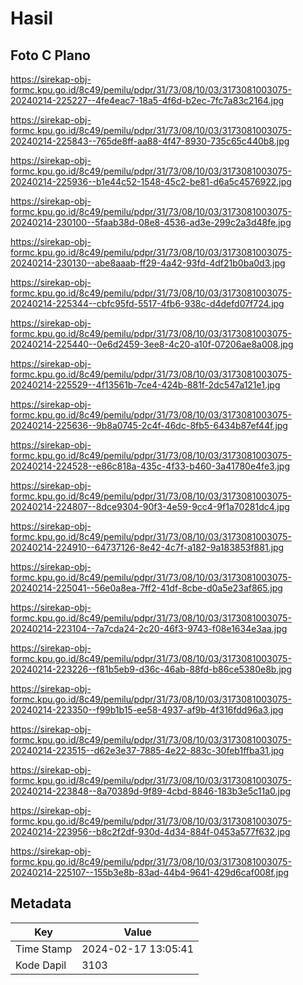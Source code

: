 # Hasil

## Foto C Plano

https://sirekap-obj-formc.kpu.go.id/8c49/pemilu/pdpr/31/73/08/10/03/3173081003075-20240214-225227--4fe4eac7-18a5-4f6d-b2ec-7fc7a83c2164.jpg

https://sirekap-obj-formc.kpu.go.id/8c49/pemilu/pdpr/31/73/08/10/03/3173081003075-20240214-225843--765de8ff-aa88-4f47-8930-735c65c440b8.jpg

https://sirekap-obj-formc.kpu.go.id/8c49/pemilu/pdpr/31/73/08/10/03/3173081003075-20240214-225936--b1e44c52-1548-45c2-be81-d6a5c4576922.jpg

https://sirekap-obj-formc.kpu.go.id/8c49/pemilu/pdpr/31/73/08/10/03/3173081003075-20240214-230100--5faab38d-08e8-4536-ad3e-299c2a3d48fe.jpg

https://sirekap-obj-formc.kpu.go.id/8c49/pemilu/pdpr/31/73/08/10/03/3173081003075-20240214-230130--abe8aaab-ff29-4a42-93fd-4df21b0ba0d3.jpg

https://sirekap-obj-formc.kpu.go.id/8c49/pemilu/pdpr/31/73/08/10/03/3173081003075-20240214-225344--cbfc95fd-5517-4fb6-938c-d4defd07f724.jpg

https://sirekap-obj-formc.kpu.go.id/8c49/pemilu/pdpr/31/73/08/10/03/3173081003075-20240214-225440--0e6d2459-3ee8-4c20-a10f-07206ae8a008.jpg

https://sirekap-obj-formc.kpu.go.id/8c49/pemilu/pdpr/31/73/08/10/03/3173081003075-20240214-225529--4f13561b-7ce4-424b-881f-2dc547a121e1.jpg

https://sirekap-obj-formc.kpu.go.id/8c49/pemilu/pdpr/31/73/08/10/03/3173081003075-20240214-225636--9b8a0745-2c4f-46dc-8fb5-6434b87ef44f.jpg

https://sirekap-obj-formc.kpu.go.id/8c49/pemilu/pdpr/31/73/08/10/03/3173081003075-20240214-224528--e86c818a-435c-4f33-b460-3a41780e4fe3.jpg

https://sirekap-obj-formc.kpu.go.id/8c49/pemilu/pdpr/31/73/08/10/03/3173081003075-20240214-224807--8dce9304-90f3-4e59-9cc4-9f1a70281dc4.jpg

https://sirekap-obj-formc.kpu.go.id/8c49/pemilu/pdpr/31/73/08/10/03/3173081003075-20240214-224910--64737126-8e42-4c7f-a182-9a183853f881.jpg

https://sirekap-obj-formc.kpu.go.id/8c49/pemilu/pdpr/31/73/08/10/03/3173081003075-20240214-225041--56e0a8ea-7ff2-41df-8cbe-d0a5e23af865.jpg

https://sirekap-obj-formc.kpu.go.id/8c49/pemilu/pdpr/31/73/08/10/03/3173081003075-20240214-223104--7a7cda24-2c20-46f3-9743-f08e1634e3aa.jpg

https://sirekap-obj-formc.kpu.go.id/8c49/pemilu/pdpr/31/73/08/10/03/3173081003075-20240214-223226--f81b5eb9-d36c-46ab-88fd-b86ce5380e8b.jpg

https://sirekap-obj-formc.kpu.go.id/8c49/pemilu/pdpr/31/73/08/10/03/3173081003075-20240214-223350--f99b1b15-ee58-4937-af9b-4f316fdd96a3.jpg

https://sirekap-obj-formc.kpu.go.id/8c49/pemilu/pdpr/31/73/08/10/03/3173081003075-20240214-223515--d62e3e37-7885-4e22-883c-30feb1ffba31.jpg

https://sirekap-obj-formc.kpu.go.id/8c49/pemilu/pdpr/31/73/08/10/03/3173081003075-20240214-223848--8a70389d-9f89-4cbd-8846-183b3e5c11a0.jpg

https://sirekap-obj-formc.kpu.go.id/8c49/pemilu/pdpr/31/73/08/10/03/3173081003075-20240214-223956--b8c2f2df-930d-4d34-884f-0453a577f632.jpg

https://sirekap-obj-formc.kpu.go.id/8c49/pemilu/pdpr/31/73/08/10/03/3173081003075-20240214-225107--155b3e8b-83ad-44b4-9641-429d6caf008f.jpg


## Metadata

| Key        | Value               |
| ---------- | ------------------- |
| Time Stamp | 2024-02-17 13:05:41 |
| Kode Dapil | 3103                |



